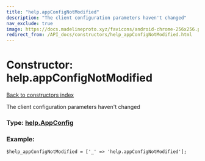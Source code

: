 ```yaml
---
title: "help.appConfigNotModified"
description: "The client configuration parameters haven't changed"
nav_exclude: true
image: https://docs.madelineproto.xyz/favicons/android-chrome-256x256.png
redirect_from: /API_docs/constructors/help_appConfigNotModified.html
---
```

# Constructor: help.appConfigNotModified  
[Back to constructors index](/API_docs/constructors/index.html)



The client configuration parameters haven't changed




### Type: [help.AppConfig](/API_docs/types/help.AppConfig.html)


### Example:

```
$help_appConfigNotModified = ['_' => 'help.appConfigNotModified'];
```  
